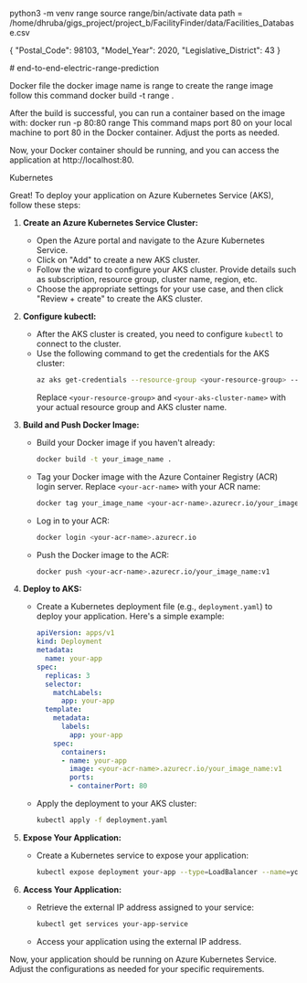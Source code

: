  python3 -m venv range
 source range/bin/activate
 data path  = /home/dhruba/gigs_project/project_b/FacilityFinder/data/Facilities_Database.csv


 {
  "Postal_Code": 98103,
  "Model_Year": 2020,
  "Legislative_District": 43
}

<!-- uvicorn app:app --reload --># end-to-end-electric-range-prediction


Docker file 
the docker image name is range to create the range image follow this command 
docker build -t range .


After the build is successful, you can run a container based on the image with:
docker run -p 80:80 range
This command maps port 80 on your local machine to port 80 in the Docker container. Adjust the ports as needed.

Now, your Docker container should be running, and you can access the application at http://localhost:80.



Kubernetes

Great! To deploy your application on Azure Kubernetes Service (AKS), follow these steps:

1. **Create an Azure Kubernetes Service Cluster:**
   - Open the Azure portal and navigate to the Azure Kubernetes Service.
   - Click on "Add" to create a new AKS cluster.
   - Follow the wizard to configure your AKS cluster. Provide details such as subscription, resource group, cluster name, region, etc.
   - Choose the appropriate settings for your use case, and then click "Review + create" to create the AKS cluster.

2. **Configure kubectl:**
   - After the AKS cluster is created, you need to configure `kubectl` to connect to the cluster.
   - Use the following command to get the credentials for the AKS cluster:
     ```bash
     az aks get-credentials --resource-group <your-resource-group> --name <your-aks-cluster-name>
     ```
     Replace `<your-resource-group>` and `<your-aks-cluster-name>` with your actual resource group and AKS cluster name.

3. **Build and Push Docker Image:**
   - Build your Docker image if you haven't already:
     ```bash
     docker build -t your_image_name .
     ```
   - Tag your Docker image with the Azure Container Registry (ACR) login server. Replace `<your-acr-name>` with your ACR name:
     ```bash
     docker tag your_image_name <your-acr-name>.azurecr.io/your_image_name:v1
     ```
   - Log in to your ACR:
     ```bash
     docker login <your-acr-name>.azurecr.io
     ```
   - Push the Docker image to the ACR:
     ```bash
     docker push <your-acr-name>.azurecr.io/your_image_name:v1
     ```

4. **Deploy to AKS:**
   - Create a Kubernetes deployment file (e.g., `deployment.yaml`) to deploy your application. Here's a simple example:
     ```yaml
     apiVersion: apps/v1
     kind: Deployment
     metadata:
       name: your-app
     spec:
       replicas: 3
       selector:
         matchLabels:
           app: your-app
       template:
         metadata:
           labels:
             app: your-app
         spec:
           containers:
           - name: your-app
             image: <your-acr-name>.azurecr.io/your_image_name:v1
             ports:
             - containerPort: 80
     ```
   - Apply the deployment to your AKS cluster:
     ```bash
     kubectl apply -f deployment.yaml
     ```

5. **Expose Your Application:**
   - Create a Kubernetes service to expose your application:
     ```bash
     kubectl expose deployment your-app --type=LoadBalancer --name=your-app-service
     ```

6. **Access Your Application:**
   - Retrieve the external IP address assigned to your service:
     ```bash
     kubectl get services your-app-service
     ```
   - Access your application using the external IP address.

Now, your application should be running on Azure Kubernetes Service. Adjust the configurations as needed for your specific requirements.